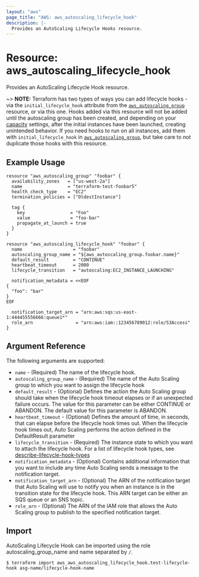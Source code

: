 ```yaml
---
layout: "aws"
page_title: "AWS: aws_autoscaling_lifecycle_hook"
description: |-
  Provides an AutoScaling Lifecycle Hooks resource.
---
```


# Resource: aws_autoscaling_lifecycle_hook

Provides an AutoScaling Lifecycle Hook resource.

~> **NOTE:** Terraform has two types of ways you can add lifecycle hooks - via
the `initial_lifecycle_hook` attribute from the
[`aws_autoscaling_group`](/docs/providers/aws/r/autoscaling_group.html)
resource, or via this one. Hooks added via this resource will not be added
until the autoscaling group has been created, and depending on your
[capacity](/docs/providers/aws/r/autoscaling_group.html#waiting-for-capacity)
settings, after the initial instances have been launched, creating unintended
behavior. If you need hooks to run on all instances, add them with
`initial_lifecycle_hook` in
[`aws_autoscaling_group`](/docs/providers/aws/r/autoscaling_group.html),
but take care to not duplicate those hooks with this resource.

## Example Usage

```hcl
resource "aws_autoscaling_group" "foobar" {
  availability_zones   = ["us-west-2a"]
  name                 = "terraform-test-foobar5"
  health_check_type    = "EC2"
  termination_policies = ["OldestInstance"]

  tag {
    key                 = "Foo"
    value               = "foo-bar"
    propagate_at_launch = true
  }
}

resource "aws_autoscaling_lifecycle_hook" "foobar" {
  name                   = "foobar"
  autoscaling_group_name = "${aws_autoscaling_group.foobar.name}"
  default_result         = "CONTINUE"
  heartbeat_timeout      = 2000
  lifecycle_transition   = "autoscaling:EC2_INSTANCE_LAUNCHING"

  notification_metadata = <<EOF
{
  "foo": "bar"
}
EOF

  notification_target_arn = "arn:aws:sqs:us-east-1:444455556666:queue1*"
  role_arn                = "arn:aws:iam::123456789012:role/S3Access"
}
```

## Argument Reference

The following arguments are supported:

* `name` - (Required) The name of the lifecycle hook.
* `autoscaling_group_name` - (Required) The name of the Auto Scaling group to which you want to assign the lifecycle hook
* `default_result` - (Optional) Defines the action the Auto Scaling group should take when the lifecycle hook timeout elapses or if an unexpected failure occurs. The value for this parameter can be either CONTINUE or ABANDON. The default value for this parameter is ABANDON.
* `heartbeat_timeout` - (Optional) Defines the amount of time, in seconds, that can elapse before the lifecycle hook times out. When the lifecycle hook times out, Auto Scaling performs the action defined in the DefaultResult parameter
* `lifecycle_transition` - (Required) The instance state to which you want to attach the lifecycle hook. For a list of lifecycle hook types, see [describe-lifecycle-hook-types](https://docs.aws.amazon.com/cli/latest/reference/autoscaling/describe-lifecycle-hook-types.html#examples)
* `notification_metadata` - (Optional) Contains additional information that you want to include any time Auto Scaling sends a message to the notification target.
* `notification_target_arn` - (Optional) The ARN of the notification target that Auto Scaling will use to notify you when an instance is in the transition state for the lifecycle hook. This ARN target can be either an SQS queue or an SNS topic.
* `role_arn` - (Optional) The ARN of the IAM role that allows the Auto Scaling group to publish to the specified notification target.

## Import

AutoScaling Lifecycle Hook can be imported using the role autoscaling_group_name and name separated by `/`.

```
$ terraform import aws_aws_autoscaling_lifecycle_hook.test-lifecycle-hook asg-name/lifecycle-hook-name
```
